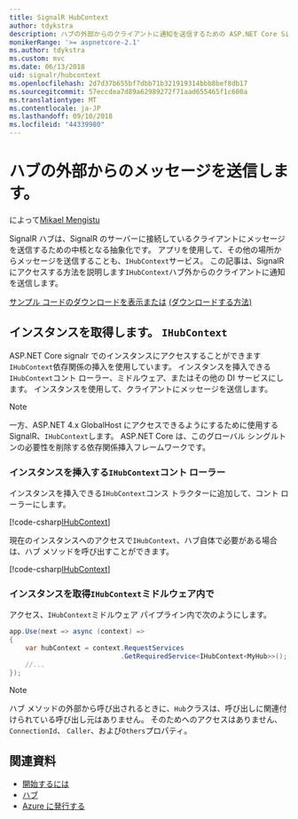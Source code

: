 ```yaml
---
title: SignalR HubContext
author: tdykstra
description: ハブの外部からのクライアントに通知を送信するための ASP.NET Core SignalR HubContext サービスを使用する方法について説明します。
monikerRange: '>= aspnetcore-2.1'
ms.author: tdykstra
ms.custom: mvc
ms.date: 06/13/2018
uid: signalr/hubcontext
ms.openlocfilehash: 2d7d37b655bf7dbb71b321919314bbb8bef8db17
ms.sourcegitcommit: 57eccdea7d89a62989272f71aad655465f1c600a
ms.translationtype: MT
ms.contentlocale: ja-JP
ms.lasthandoff: 09/10/2018
ms.locfileid: "44339980"
---
```

# <a name="send-messages-from-outside-a-hub"></a>ハブの外部からのメッセージを送信します。

によって[Mikael Mengistu](https://twitter.com/MikaelM_12)

SignalR ハブは、SignalR のサーバーに接続しているクライアントにメッセージを送信するための中核となる抽象化です。 アプリを使用して、その他の場所からメッセージを送信することも、`IHubContext`サービス。 この記事は、SignalR にアクセスする方法を説明します`IHubContext`ハブ外からのクライアントに通知を送信します。

[サンプル コードのダウンロードを表示または](https://github.com/aspnet/Docs/tree/master/aspnetcore/signalr/hubcontext/sample/) [(ダウンロードする方法)](xref:tutorials/index#how-to-download-a-sample)

## <a name="get-an-instance-of-ihubcontext"></a>インスタンスを取得します。 `IHubContext`

ASP.NET Core signalr でのインスタンスにアクセスすることができます`IHubContext`依存関係の挿入を使用しています。 インスタンスを挿入できる`IHubContext`コント ローラー、ミドルウェア、またはその他の DI サービスにします。 インスタンスを使用して、クライアントにメッセージを送信します。

> [!NOTE]
> 一方、ASP.NET 4.x GlobalHost にアクセスできるようにするために使用する SignalR、`IHubContext`します。 ASP.NET Core は、このグローバル シングルトンの必要性を削除する依存関係挿入フレームワークです。

### <a name="inject-an-instance-of-ihubcontext-in-a-controller"></a>インスタンスを挿入する`IHubContext`コント ローラー

インスタンスを挿入できる`IHubContext`コンス トラクターに追加して、コント ローラーにします。

[!code-csharp[IHubContext](hubcontext/sample/Controllers/HomeController.cs?range=12-19,57)]

現在のインスタンスへのアクセスで`IHubContext`、ハブ自体で必要がある場合は、ハブ メソッドを呼び出すことができます。

[!code-csharp[IHubContext](hubcontext/sample/Controllers/HomeController.cs?range=21-25)]

### <a name="get-an-instance-of-ihubcontext-in-middleware"></a>インスタンスを取得`IHubContext`ミドルウェア内で

アクセス、`IHubContext`ミドルウェア パイプライン内で次のようにします。

```csharp
app.Use(next => async (context) =>
{
    var hubContext = context.RequestServices
                            .GetRequiredService<IHubContext<MyHub>>();
    //...
});
```

> [!NOTE]
> ハブ メソッドの外部から呼び出されるときに、`Hub`クラスは、呼び出しに関連付けられている呼び出し元はありません。 そのためへのアクセスはありません、 `ConnectionId`、 `Caller`、および`Others`プロパティ。

## <a name="related-resources"></a>関連資料

* [開始するには](xref:tutorials/signalr)
* [ハブ](xref:signalr/hubs)
* [Azure に発行する](xref:signalr/publish-to-azure-web-app)
